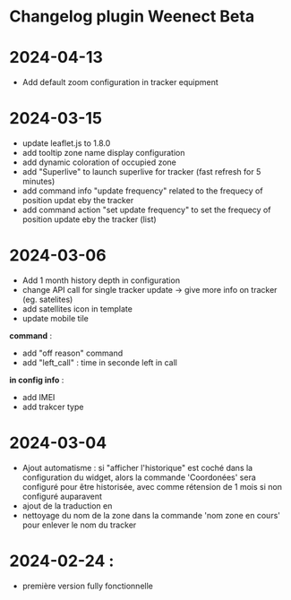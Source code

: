# Changelog plugin Weenect Beta

# 2024-04-13
* Add default zoom configuration in tracker equipment

# 2024-03-15
* update leaflet.js to 1.8.0
* add tooltip zone name display configuration 
* add dynamic coloration of occupied zone
* add "Superlive" to launch superlive for tracker (fast refresh for 5 minutes)
* add command info "update frequency" related to the frequecy of position updat eby the tracker
* add command action "set update frequency" to set the frequecy of position update eby the tracker (list)

# 2024-03-06
* Add 1 month history depth in configuration
* change API call for single tracker update -> give more info on tracker (eg. satelites)
* add satellites icon in template
* update mobile tile

__command__ :
* add "off reason" command
* add "left_call" : time in seconde left in call

__in config info__ :
* add IMEI
* add trakcer type

# 2024-03-04
* Ajout automatisme : si "afficher l'historique" est coché dans la configuration du widget, alors la commande 'Coordonées' sera configuré pour être historisée, avec comme rétension de 1 mois si non configuré auparavent
* ajout de la traduction en
* nettoyage du nom de la zone dans la commande 'nom zone en cours' pour enlever le nom du tracker

# 2024-02-24 : 
* première version fully fonctionnelle
